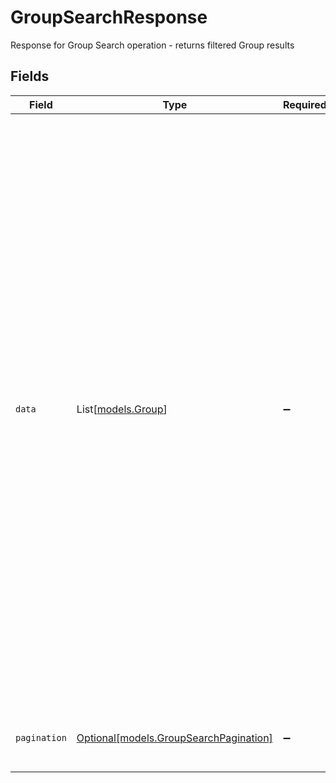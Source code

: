 # GroupSearchResponse

Response for Group Search operation - returns filtered Group results


## Fields

| Field                                                                                                                                                                                                                                                                                                                                                                                                                                                                                                                                                                   | Type                                                                                                                                                                                                                                                                                                                                                                                                                                                                                                                                                                    | Required                                                                                                                                                                                                                                                                                                                                                                                                                                                                                                                                                                | Description                                                                                                                                                                                                                                                                                                                                                                                                                                                                                                                                                             | Example                                                                                                                                                                                                                                                                                                                                                                                                                                                                                                                                                                 |
| ----------------------------------------------------------------------------------------------------------------------------------------------------------------------------------------------------------------------------------------------------------------------------------------------------------------------------------------------------------------------------------------------------------------------------------------------------------------------------------------------------------------------------------------------------------------------- | ----------------------------------------------------------------------------------------------------------------------------------------------------------------------------------------------------------------------------------------------------------------------------------------------------------------------------------------------------------------------------------------------------------------------------------------------------------------------------------------------------------------------------------------------------------------------- | ----------------------------------------------------------------------------------------------------------------------------------------------------------------------------------------------------------------------------------------------------------------------------------------------------------------------------------------------------------------------------------------------------------------------------------------------------------------------------------------------------------------------------------------------------------------------- | ----------------------------------------------------------------------------------------------------------------------------------------------------------------------------------------------------------------------------------------------------------------------------------------------------------------------------------------------------------------------------------------------------------------------------------------------------------------------------------------------------------------------------------------------------------------------- | ----------------------------------------------------------------------------------------------------------------------------------------------------------------------------------------------------------------------------------------------------------------------------------------------------------------------------------------------------------------------------------------------------------------------------------------------------------------------------------------------------------------------------------------------------------------------- |
| `data`                                                                                                                                                                                                                                                                                                                                                                                                                                                                                                                                                                  | List[[models.Group](../models/group.md)]                                                                                                                                                                                                                                                                                                                                                                                                                                                                                                                                | :heavy_minus_sign:                                                                                                                                                                                                                                                                                                                                                                                                                                                                                                                                                      | Array of Group objects                                                                                                                                                                                                                                                                                                                                                                                                                                                                                                                                                  | [<br/>{<br/>"id": "123e4567-e89b-12d3-a456-426614174000",<br/>"meta": {<br/>"createdAt": "2024-01-15T10:30:00Z",<br/>"createdBy": "987fcdeb-51a2-43d1-b567-123456789abc",<br/>"updatedAt": "2024-01-15T14:45:00Z",<br/>"updatedBy": "987fcdeb-51a2-43d1-b567-123456789abc"<br/>},<br/>"external": {<br/>"sourceID": "12345678",<br/>"source": "ExternalIntegrationAPI"<br/>},<br/>"schoolID": "123e4567-e89b-12d3-a456-426614174000",<br/>"category": "Education",<br/>"title": "1A",<br/>"types": [<br/>"Class"<br/>],<br/>"moderatorIDs": [<br/>"123e4567-e89b-12d3-a456-426614174000"<br/>],<br/>"memberIDs": [<br/>"123e4567-e89b-12d3-a456-426614174000"<br/>]<br/>}<br/>] |
| `pagination`                                                                                                                                                                                                                                                                                                                                                                                                                                                                                                                                                            | [Optional[models.GroupSearchPagination]](../models/groupsearchpagination.md)                                                                                                                                                                                                                                                                                                                                                                                                                                                                                            | :heavy_minus_sign:                                                                                                                                                                                                                                                                                                                                                                                                                                                                                                                                                      | Pagination information                                                                                                                                                                                                                                                                                                                                                                                                                                                                                                                                                  | {<br/>"offset": 0,<br/>"limit": 1,<br/>"total": 100<br/>}                                                                                                                                                                                                                                                                                                                                                                                                                                                                                                               |